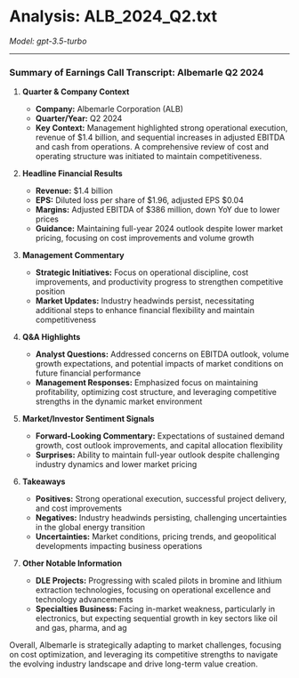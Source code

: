 # Analysis: ALB_2024_Q2.txt

*Model: gpt-3.5-turbo*

---

### Summary of Earnings Call Transcript: Albemarle Q2 2024

1. **Quarter & Company Context**
   - **Company:** Albemarle Corporation (ALB)
   - **Quarter/Year:** Q2 2024
   - **Key Context:** Management highlighted strong operational execution, revenue of $1.4 billion, and sequential increases in adjusted EBITDA and cash from operations. A comprehensive review of cost and operating structure was initiated to maintain competitiveness.

2. **Headline Financial Results**
   - **Revenue:** $1.4 billion
   - **EPS:** Diluted loss per share of $1.96, adjusted EPS $0.04
   - **Margins:** Adjusted EBITDA of $386 million, down YoY due to lower prices
   - **Guidance:** Maintaining full-year 2024 outlook despite lower market pricing, focusing on cost improvements and volume growth

3. **Management Commentary**
   - **Strategic Initiatives:** Focus on operational discipline, cost improvements, and productivity progress to strengthen competitive position
   - **Market Updates:** Industry headwinds persist, necessitating additional steps to enhance financial flexibility and maintain competitiveness

4. **Q&A Highlights**
   - **Analyst Questions:** Addressed concerns on EBITDA outlook, volume growth expectations, and potential impacts of market conditions on future financial performance
   - **Management Responses:** Emphasized focus on maintaining profitability, optimizing cost structure, and leveraging competitive strengths in the dynamic market environment

5. **Market/Investor Sentiment Signals**
   - **Forward-Looking Commentary:** Expectations of sustained demand growth, cost outlook improvements, and capital allocation flexibility
   - **Surprises:** Ability to maintain full-year outlook despite challenging industry dynamics and lower market pricing

6. **Takeaways**
   - **Positives:** Strong operational execution, successful project delivery, and cost improvements
   - **Negatives:** Industry headwinds persisting, challenging uncertainties in the global energy transition
   - **Uncertainties:** Market conditions, pricing trends, and geopolitical developments impacting business operations

7. **Other Notable Information**
   - **DLE Projects:** Progressing with scaled pilots in bromine and lithium extraction technologies, focusing on operational excellence and technology advancements
   - **Specialties Business:** Facing in-market weakness, particularly in electronics, but expecting sequential growth in key sectors like oil and gas, pharma, and ag

Overall, Albemarle is strategically adapting to market challenges, focusing on cost optimization, and leveraging its competitive strengths to navigate the evolving industry landscape and drive long-term value creation.
